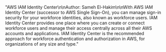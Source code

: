 "AWS IAM Identity Center\n\nAuthor: Sameh El-Hakim\n\nWith AWS IAM Identity Center (successor to AWS Single Sign-On), you can manage sign-in security for your workforce identities, also known as workforce users. IAM Identity Center provides one place where you can create or connect workforce users and manage their access centrally across all their AWS accounts and applications. IAM Identity Center is the recommended approach for workforce authentication and authorization in AWS, for organizations of any size and type."
